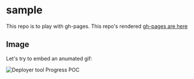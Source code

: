 # sample

This repo is to play with gh-pages.
This repo's rendered [gh-pages are here](http://lalyos.github.io/sample/)

## Image
Let's try to embed an anumated gif:

![Deployer tool Progress POC](https://s3-eu-west-1.amazonaws.com/sequenceiq/tty.gif)
